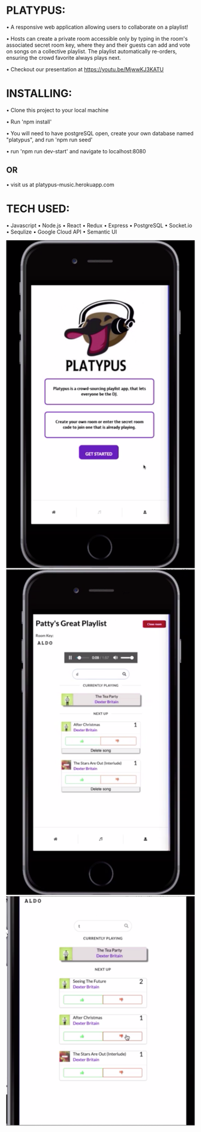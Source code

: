 # PLATYPUS:

• A responsive web application allowing users to collaborate on a playlist!

• Hosts can create a private room accessible only by typing in the room's associated secret room key, where they and their guests can add and vote on songs on a collective playlist. The playlist automatically re-orders, ensuring the crowd favorite always plays next.

• Checkout our presentation at https://youtu.be/MjwwKJ3KATU

# INSTALLING:

• Clone this project to your local machine

• Run 'npm install'

• You will need to have postgreSQL open, create your own database named "platypus", and run 'npm run seed'

• run 'npm run dev-start' and navigate to localhost:8080

## OR

• visit us at platypus-music.herokuapp.com

# TECH USED:

• Javascript
• Node.js
• React
• Redux
• Express
• PostgreSQL
• Socket.io
• Sequlize
• Google Cloud API
• Semantic UI

![Image of myProject](/public/screenShot1.png)
![Image of myProject](/public/screenShot2.png)
![Image of myProject](/public/screenShot3.png)
